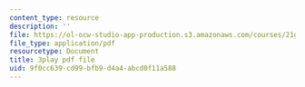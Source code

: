 ```yaml
---
content_type: resource
description: ''
file: https://ol-ocw-studio-app-production.s3.amazonaws.com/courses/21g-101-chinese-i-regular-fall-2014/9f0cc639cd99bfb9d4a4abcd0f11a588_uskl5IFNM64.pdf
file_type: application/pdf
resourcetype: Document
title: 3play pdf file
uid: 9f0cc639-cd99-bfb9-d4a4-abcd0f11a588
---
```

